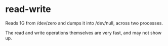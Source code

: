 # read-write

Reads 1G from /dev/zero and dumps it into /dev/null, across two processes.

The read and write operations themselves are very fast, and may not show up.
